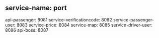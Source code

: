 service-name: port
------
api-passenger: 8081
service-verificationcode: 8082
service-passenger-user: 8083
service-price: 8084
service-map: 8085
service-driver-user: 8086
api-boss: 8087